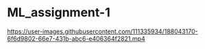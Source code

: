 # ML_assignment-1

https://user-images.githubusercontent.com/111335934/188043170-6f6d9802-66e7-431b-abc6-e406364f2821.mp4



